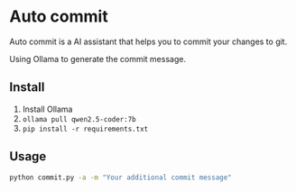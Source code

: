 # Auto commit

Auto commit is a AI assistant that helps you to commit your changes to git.

Using Ollama to generate the commit message.

## Install

1. Install Ollama
2. `ollama pull qwen2.5-coder:7b`
3. `pip install -r requirements.txt`


## Usage

```bash
python commit.py -a -m "Your additional commit message"
```
